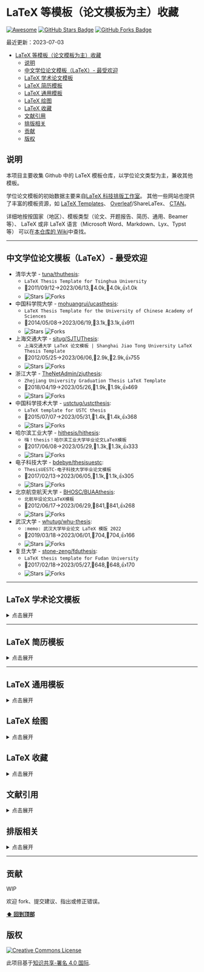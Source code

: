 # LaTeX 等模板（论文模板为主）收藏

[![Awesome](https://awesome.re/badge.svg)](https://github.com/hantang/collection-latex-templates)
[![GitHub Stars Badge](https://img.shields.io/github/stars/hantang/awesome-latex-templates.svg)](https://github.com/hantang/awesome-latex-templates/stargazers)
[![GitHub Forks Badge](https://img.shields.io/github/forks/hantang/awesome-latex-templates.svg)](https://github.com/hantang/awesome-latex-templates/network/members)

<!-- lastmod -->

最近更新：2023-07-03

<!-- toc -->

- [LaTeX 等模板（论文模板为主）收藏](#latex-等模板论文模板为主收藏)
  - [说明](#说明)
  - [中文学位论文模板（LaTeX）- 最受欢迎](#中文学位论文模板latex--最受欢迎)
  - [LaTeX 学术论文模板](#latex-学术论文模板)
  - [LaTeX 简历模板](#latex-简历模板)
  - [LaTeX 通用模板](#latex-通用模板)
  - [LaTeX 绘图](#latex-绘图)
  - [LaTeX 收藏](#latex-收藏)
  - [文献引用](#文献引用)
  - [排版相关](#排版相关)
  - [贡献](#贡献)
  - [版权](#版权)

## 说明

本项目主要收集 Github 中的 LaTeX 模板仓库，以学位论文类型为主，兼收其他模板。

学位论文模板的初始数据主要来自[LaTeX 科技排版工作室](http://www.latexstudio.net/)。
其他一些网站也提供了丰富的模板资源，如
[LaTeX Templates](https://www.latextemplates.com/)、
[Overleaf](https://www.overleaf.com/)/ShareLaTex、
[CTAN](http://ctan.org/)。

详细地按按国家（地区）、模板类型（论文、开题报告、简历、通用、Beamer 等）、
LaTeX 或非 LaTeX 语言（Microsoft Word、Markdown、Lyx、Typst 等）
可以在[本仓库的 Wiki](https://github.com/hantang/awesome-latex-templates/wiki/)中查找。

---

## 中文学位论文模板（LaTeX）- 最受欢迎

- 清华大学 - [tuna/thuthesis](https://github.com/tuna/thuthesis):
  - `LaTeX Thesis Template for Tsinghua University`
  - 🚀2011/09/12→2023/06/13,👀4.0k,🤟4.0k,👍1.0k
  - ![Stars](https://img.shields.io/github/stars/tuna/thuthesis.svg) ![Forks](https://img.shields.io/github/forks/tuna/thuthesis.svg)
- 中国科学院大学 - [mohuangrui/ucasthesis](https://github.com/mohuangrui/ucasthesis):
  - `LaTeX Thesis Template for the University of Chinese Academy of Sciences `
  - 🚀2014/05/08→2023/06/19,👀3.1k,🤟3.1k,👍911
  - ![Stars](https://img.shields.io/github/stars/mohuangrui/ucasthesis.svg) ![Forks](https://img.shields.io/github/forks/mohuangrui/ucasthesis.svg)
- 上海交通大学 - [sjtug/SJTUThesis](https://github.com/sjtug/SJTUThesis):
  - `上海交通大学 LaTeX 论文模板 | Shanghai Jiao Tong University LaTeX Thesis Template`
  - 🚀2012/05/25→2023/06/06,👀2.9k,🤟2.9k,👍755
  - ![Stars](https://img.shields.io/github/stars/sjtug/SJTUThesis.svg) ![Forks](https://img.shields.io/github/forks/sjtug/SJTUThesis.svg)
- 浙江大学 - [TheNetAdmin/zjuthesis](https://github.com/TheNetAdmin/zjuthesis):
  - `Zhejiang University Graduation Thesis LaTeX Template`
  - 🚀2018/04/19→2023/05/26,👀1.9k,🤟1.9k,👍469
  - ![Stars](https://img.shields.io/github/stars/TheNetAdmin/zjuthesis.svg) ![Forks](https://img.shields.io/github/forks/TheNetAdmin/zjuthesis.svg)
- 中国科学技术大学 - [ustctug/ustcthesis](https://github.com/ustctug/ustcthesis):
  - `LaTeX template for USTC thesis`
  - 🚀2015/07/07→2023/05/31,👀1.4k,🤟1.4k,👍368
  - ![Stars](https://img.shields.io/github/stars/ustctug/ustcthesis.svg) ![Forks](https://img.shields.io/github/forks/ustctug/ustcthesis.svg)
- 哈尔滨工业大学 - [hithesis/hithesis](https://github.com/hithesis/hithesis):
  - `嗨！thesis！哈尔滨工业大学毕业论文LaTeX模板`
  - 🚀2017/06/08→2023/05/29,👀1.3k,🤟1.3k,👍333
  - ![Stars](https://img.shields.io/github/stars/hithesis/hithesis.svg) ![Forks](https://img.shields.io/github/forks/hithesis/hithesis.svg)
- 电子科技大学 - [bdebye/thesisuestc](https://github.com/bdebye/thesisuestc):
  - `ThesisUESTC-电子科技大学毕业论文模板`
  - 🚀2017/02/13→2023/06/05,👀1.1k,🤟1.1k,👍305
  - ![Stars](https://img.shields.io/github/stars/bdebye/thesisuestc.svg) ![Forks](https://img.shields.io/github/forks/bdebye/thesisuestc.svg)
- 北京航空航天大学 - [BHOSC/BUAAthesis](https://github.com/BHOSC/BUAAthesis):
  - `北航毕设论文LaTeX模板`
  - 🚀2012/06/17→2023/06/29,👀841,🤟841,👍268
  - ![Stars](https://img.shields.io/github/stars/BHOSC/BUAAthesis.svg) ![Forks](https://img.shields.io/github/forks/BHOSC/BUAAthesis.svg)
- 武汉大学 - [whutug/whu-thesis](https://github.com/whutug/whu-thesis):
  - `:memo: 武汉大学毕业论文 LaTeX 模版 2022`
  - 🚀2019/03/18→2023/06/01,👀704,🤟704,👍166
  - ![Stars](https://img.shields.io/github/stars/whutug/whu-thesis.svg) ![Forks](https://img.shields.io/github/forks/whutug/whu-thesis.svg)
- 复旦大学 - [stone-zeng/fduthesis](https://github.com/stone-zeng/fduthesis):
  - `LaTeX thesis template for Fudan University`
  - 🚀2017/02/18→2023/05/27,👀648,🤟648,👍170
  - ![Stars](https://img.shields.io/github/stars/stone-zeng/fduthesis.svg) ![Forks](https://img.shields.io/github/forks/stone-zeng/fduthesis.svg)

---

## LaTeX 学术论文模板

<details>
  <summary>点击展开</summary>
- [AndreyAkinshin/Russian-Phd-LaTeX-Dissertation-Template](https://github.com/AndreyAkinshin/Russian-Phd-LaTeX-Dissertation-Template):
  - `LaTeX-template for russian Phd thesis`
  - 🚀2012/10/29→2021/12/09,👀1.2k,🤟1.2k,👍611
  - ![Stars](https://img.shields.io/github/stars/AndreyAkinshin/Russian-Phd-LaTeX-Dissertation-Template.svg) ![Forks](https://img.shields.io/github/forks/AndreyAkinshin/Russian-Phd-LaTeX-Dissertation-Template.svg)
- [Pseudomanifold/latex-mimosis](https://github.com/Pseudomanifold/latex-mimosis):
  - `A minimal & modern LaTeX template for your (bachelor's | master's | doctoral) thesis`
  - 🚀2017/05/18→2023/03/20,👀1.1k,🤟1.1k,👍107
  - ![Stars](https://img.shields.io/github/stars/Pseudomanifold/latex-mimosis.svg) ![Forks](https://img.shields.io/github/forks/Pseudomanifold/latex-mimosis.svg)
- [derric/cleanthesis](https://github.com/derric/cleanthesis):
  - `Clean Thesis is a clean, simple, and elegant LaTeX style (or template) for thesis documents.`
  - 🚀2011/06/09→2022/05/31,👀866,🤟866,👍110
  - ![Stars](https://img.shields.io/github/stars/derric/cleanthesis.svg) ![Forks](https://img.shields.io/github/forks/derric/cleanthesis.svg)
- [suchow/Dissertate](https://github.com/suchow/Dissertate):
  - `Beautiful LaTeX dissertation templates.`
  - 🚀2011/04/06→2023/02/18,👀664,🤟664,👍164
  - ![Stars](https://img.shields.io/github/stars/suchow/Dissertate.svg) ![Forks](https://img.shields.io/github/forks/suchow/Dissertate.svg)
- [latextemplates/scientific-thesis-template](https://github.com/latextemplates/scientific-thesis-template):
  - `LaTeX template for Master, Bachelor, Diploma, and Student Theses`
  - 🚀2012/07/09→2023/01/10,👀327,🤟327,👍115
  - ![Stars](https://img.shields.io/github/stars/latextemplates/scientific-thesis-template.svg) ![Forks](https://img.shields.io/github/forks/latextemplates/scientific-thesis-template.svg)
- [Digital-Media/HagenbergThesis](https://github.com/Digital-Media/HagenbergThesis):
  - `Hagenberg LaTeX Thesis Template`
  - 🚀2016/06/10→2023/04/18,👀177,🤟177,👍41
  - ![Stars](https://img.shields.io/github/stars/Digital-Media/HagenbergThesis.svg) ![Forks](https://img.shields.io/github/forks/Digital-Media/HagenbergThesis.svg)
- [zarrabi/thesis-template](https://github.com/zarrabi/thesis-template):
  - `A LaTeX template for typesetting theses in Persian`
  - 🚀2017/08/25→2023/06/17,👀76,🤟76,👍29
  - ![Stars](https://img.shields.io/github/stars/zarrabi/thesis-template.svg) ![Forks](https://img.shields.io/github/forks/zarrabi/thesis-template.svg)
- [sppmg/TW_Thesis_Template](https://github.com/sppmg/TW_Thesis_Template):
  - `The LaTeX Template for TW Thesis 台灣碩博士 LaTeX 論文樣板`
  - 🚀2016/10/12→2022/05/09,👀118,🤟118,👍34
  - ![Stars](https://img.shields.io/github/stars/sppmg/TW_Thesis_Template.svg) ![Forks](https://img.shields.io/github/forks/sppmg/TW_Thesis_Template.svg)
- [WetenSchaap/latex-imitatie](https://github.com/WetenSchaap/latex-imitatie):
  - `Latex class for Dutch PhD-thesis`
  - 🚀2022/04/04→2022/06/17,👀1,🤟1,👍0
  - ![Stars](https://img.shields.io/github/stars/WetenSchaap/latex-imitatie.svg) ![Forks](https://img.shields.io/github/forks/WetenSchaap/latex-imitatie.svg)
- [jorgepiloto/escriba](https://github.com/jorgepiloto/escriba):
  - `Efficiently manage and automate LaTeX based academical works `
  - 🚀2021/09/14→2021/09/16,👀9,🤟9,👍0
  - ![Stars](https://img.shields.io/github/stars/jorgepiloto/escriba.svg) ![Forks](https://img.shields.io/github/forks/jorgepiloto/escriba.svg)
- [jankapunkt/master-thesis](https://github.com/jankapunkt/master-thesis):
  - `LaTex master thesis templates that allow quick publishing as well as custom design.`
  - 🚀2014/05/17→2021/03/09,👀10,🤟10,👍9
  - ![Stars](https://img.shields.io/github/stars/jankapunkt/master-thesis.svg) ![Forks](https://img.shields.io/github/forks/jankapunkt/master-thesis.svg)
- [dimkirt/latex-thesis-template](https://github.com/dimkirt/latex-thesis-template):
  - `Latex template for thesis documents`
  - 🚀2018/07/28→2018/08/06,👀0,🤟0,👍0
  - ![Stars](https://img.shields.io/github/stars/dimkirt/latex-thesis-template.svg) ![Forks](https://img.shields.io/github/forks/dimkirt/latex-thesis-template.svg)
- [tdehaeze/clean-latex-template](https://github.com/tdehaeze/clean-latex-template):
  - `A nice looking LaTeX templace for University reports and thesis`
  - 🚀2017/06/21→2018/04/29,👀8,🤟8,👍4
  - ![Stars](https://img.shields.io/github/stars/tdehaeze/clean-latex-template.svg) ![Forks](https://img.shields.io/github/forks/tdehaeze/clean-latex-template.svg)
- [phretor/cs-phd-dissertation-latex-template](https://github.com/phretor/cs-phd-dissertation-latex-template):
  - `Latex template based on the typographic memoir class for formatting PhD dissertations. Suitable for any areas but devised for computer science researchers.`
  - 🚀2012/05/14→2012/05/14,👀18,🤟18,👍8
  - ![Stars](https://img.shields.io/github/stars/phretor/cs-phd-dissertation-latex-template.svg) ![Forks](https://img.shields.io/github/forks/phretor/cs-phd-dissertation-latex-template.svg)
</details>

---

## LaTeX 简历模板

<details>
  <summary>点击展开</summary>
- [posquit0/Awesome-CV](https://github.com/posquit0/Awesome-CV):
  - `:page_facing_up: Awesome CV is LaTeX template for your outstanding job application`
  - 🚀2015/01/18→2023/06/30,👀19.5k,🤟19.5k,👍4.4k
  - ![Stars](https://img.shields.io/github/stars/posquit0/Awesome-CV.svg) ![Forks](https://img.shields.io/github/forks/posquit0/Awesome-CV.svg)
- [salomonelli/best-resume-ever](https://github.com/salomonelli/best-resume-ever):
  - `:necktie: :briefcase: Build fast :rocket: and easy multiple beautiful resumes and create your best CV ever! Made with Vue and LESS.`
  - 🚀2017/01/30→2023/06/06,👀16.0k,🤟16.0k,👍2.3k
  - ![Stars](https://img.shields.io/github/stars/salomonelli/best-resume-ever.svg) ![Forks](https://img.shields.io/github/forks/salomonelli/best-resume-ever.svg)
- [billryan/resume](https://github.com/billryan/resume):
  - `An elegant \LaTeX\ résumé template. 大陆镜像 https://gods.coding.net/p/resume/git`
  - 🚀2015/05/30→2023/04/30,👀7.5k,🤟7.5k,👍2.3k
  - ![Stars](https://img.shields.io/github/stars/billryan/resume.svg) ![Forks](https://img.shields.io/github/forks/billryan/resume.svg)
- [deedy/Deedy-Resume](https://github.com/deedy/Deedy-Resume):
  - `A one page , two asymmetric column resume template in XeTeX that caters to an undergraduate Computer Science student`
  - 🚀2014/04/30→2022/09/18,👀4.6k,🤟4.6k,👍1.2k
  - ![Stars](https://img.shields.io/github/stars/deedy/Deedy-Resume.svg) ![Forks](https://img.shields.io/github/forks/deedy/Deedy-Resume.svg)
- [sb2nov/resume](https://github.com/sb2nov/resume):
  - `Software developer resume in Latex`
  - 🚀2015/10/11→2023/06/11,👀3.9k,🤟3.9k,👍1.2k
  - ![Stars](https://img.shields.io/github/stars/sb2nov/resume.svg) ![Forks](https://img.shields.io/github/forks/sb2nov/resume.svg)
- [jankapunkt/latexcv](https://github.com/jankapunkt/latexcv):
  - `:necktie: A collection of cv and resume templates written in LaTeX. Leave an issue if your language is not supported!`
  - 🚀2014/06/15→2023/06/16,👀2.3k,🤟2.3k,👍494
  - ![Stars](https://img.shields.io/github/stars/jankapunkt/latexcv.svg) ![Forks](https://img.shields.io/github/forks/jankapunkt/latexcv.svg)
- [dnl-blkv/mcdowell-cv](https://github.com/dnl-blkv/mcdowell-cv):
  - `A Nice-looking CV template made into LaTeX`
  - 🚀2015/12/14→2022/08/22,👀1.6k,🤟1.6k,👍662
  - ![Stars](https://img.shields.io/github/stars/dnl-blkv/mcdowell-cv.svg) ![Forks](https://img.shields.io/github/forks/dnl-blkv/mcdowell-cv.svg)
- [mszep/pandoc_resume](https://github.com/mszep/pandoc_resume):
  - `The Markdown Resume`
  - 🚀2014/07/09→2023/05/10,👀1.4k,🤟1.4k,👍703
  - ![Stars](https://img.shields.io/github/stars/mszep/pandoc_resume.svg) ![Forks](https://img.shields.io/github/forks/mszep/pandoc_resume.svg)
- [bamos/cv](https://github.com/bamos/cv):
  - ``
  - 🚀2013/12/29→2023/06/18,👀383,🤟383,👍131
  - ![Stars](https://img.shields.io/github/stars/bamos/cv.svg) ![Forks](https://img.shields.io/github/forks/bamos/cv.svg)
- [zachscrivena/simple-resume-cv](https://github.com/zachscrivena/simple-resume-cv):
  - `Template for a simple resume or curriculum vitae (CV), in XeLaTeX.`
  - 🚀2014/11/09→2021/04/05,👀431,🤟431,👍140
  - ![Stars](https://img.shields.io/github/stars/zachscrivena/simple-resume-cv.svg) ![Forks](https://img.shields.io/github/forks/zachscrivena/simple-resume-cv.svg)
- [cies/resume](https://github.com/cies/resume):
  - `My resume as a PDF including the well commented LaTeX source and build instructions.`
  - 🚀2011/02/25→2018/06/04,👀385,🤟385,👍67
  - ![Stars](https://img.shields.io/github/stars/cies/resume.svg) ![Forks](https://img.shields.io/github/forks/cies/resume.svg)
- [sc932/resume](https://github.com/sc932/resume):
  - `My CV/resume in LaTeX.`
  - 🚀2011/09/19→2016/10/09,👀493,🤟493,👍133
  - ![Stars](https://img.shields.io/github/stars/sc932/resume.svg) ![Forks](https://img.shields.io/github/forks/sc932/resume.svg)
</details>

---

## LaTeX 通用模板

<details>
  <summary>点击展开</summary>
- [ElegantLaTeX/ElegantBook](https://github.com/ElegantLaTeX/ElegantBook):
  - `Elegant LaTeX Template for Books`
  - 🚀2019/01/15→2022/12/31,👀1.7k,🤟1.7k,👍344
  - ![Stars](https://img.shields.io/github/stars/ElegantLaTeX/ElegantBook.svg) ![Forks](https://img.shields.io/github/forks/ElegantLaTeX/ElegantBook.svg)
- [fmarotta/kaobook](https://github.com/fmarotta/kaobook):
  - `A LaTeX class for books, reports or theses based on https://github.com/kenohori/thesis and https://github.com/Tufte-LaTeX/tufte-latex.`
  - 🚀2019/01/07→2023/05/29,👀675,🤟675,👍127
  - ![Stars](https://img.shields.io/github/stars/fmarotta/kaobook.svg) ![Forks](https://img.shields.io/github/forks/fmarotta/kaobook.svg)
- [annProg/PanBook](https://github.com/annProg/PanBook):
  - `Pandoc LaTeX，Epub模板，用于生成书籍，幻灯片(beamer)，简历，论文等（cv, thesis, ebook,beamer)`
  - 🚀2015/06/11→2023/03/22,👀231,🤟231,👍26
  - ![Stars](https://img.shields.io/github/stars/annProg/PanBook.svg) ![Forks](https://img.shields.io/github/forks/annProg/PanBook.svg)
- [alexpovel/latex-cookbook](https://github.com/alexpovel/latex-cookbook):
  - `A comprehensive LaTeX template with examples for theses, books and more, employing the 'latest and greatest' (UTF8, glossaries, fonts, ...). The PDF artifact is built using CI/CD, with a Python testing framework.`
  - 🚀2019/05/02→2023/07/01,👀171,🤟171,👍15
  - ![Stars](https://img.shields.io/github/stars/alexpovel/latex-cookbook.svg) ![Forks](https://img.shields.io/github/forks/alexpovel/latex-cookbook.svg)
- [rorygregson/OSCOLA-LaTeX-Template](https://github.com/rorygregson/OSCOLA-LaTeX-Template):
  - `A LaTeX template using the OSCOLA referencing system, intended for law theses, articles, and books.`
  - 🚀2019/06/21→2022/08/09,👀8,🤟8,👍1
  - ![Stars](https://img.shields.io/github/stars/rorygregson/OSCOLA-LaTeX-Template.svg) ![Forks](https://img.shields.io/github/forks/rorygregson/OSCOLA-LaTeX-Template.svg)
- [thesfinox/latex-commons](https://github.com/thesfinox/latex-commons):
  - `Common custom commands and classes in LaTeX`
  - 🚀2020/06/10→2023/05/16,👀1,🤟1,👍0
  - ![Stars](https://img.shields.io/github/stars/thesfinox/latex-commons.svg) ![Forks](https://img.shields.io/github/forks/thesfinox/latex-commons.svg)
</details>

## LaTeX 绘图

<details>
  <summary>点击展开</summary>
- [xinychen/awesome-latex-drawing](https://github.com/xinychen/awesome-latex-drawing):
  - `Drawing Bayesian networks, graphical models, tensors, and technical frameworks and illustrations in LaTeX.`
  - 🚀2019/01/11→2023/03/31,👀1.1k,🤟1.1k,👍147
  - ![Stars](https://img.shields.io/github/stars/xinychen/awesome-latex-drawing.svg) ![Forks](https://img.shields.io/github/forks/xinychen/awesome-latex-drawing.svg)
- [xinychen/academic-drawing](https://github.com/xinychen/academic-drawing):
  - `Providing codes (including Matlab and Python) for visualizing numerical experiment results.`
  - 🚀2018/06/14→2019/09/27,👀172,🤟172,👍40
  - ![Stars](https://img.shields.io/github/stars/xinychen/academic-drawing.svg) ![Forks](https://img.shields.io/github/forks/xinychen/academic-drawing.svg)
</details>

## LaTeX 收藏

<details>
  <summary>点击展开</summary>
- [martinbjeldbak/ultimate-beamer-theme-list](https://github.com/martinbjeldbak/ultimate-beamer-theme-list):
  - `A collection of Beamer themes from the community`
  - 🚀2014/09/16→2023/05/31,👀1.0k,🤟1.0k,👍106
  - ![Stars](https://img.shields.io/github/stars/martinbjeldbak/ultimate-beamer-theme-list.svg) ![Forks](https://img.shields.io/github/forks/martinbjeldbak/ultimate-beamer-theme-list.svg)
- [dustinvtran/latex-templates](https://github.com/dustinvtran/latex-templates):
  - `A collection of LaTeX templates used for research, courses, and miscellanea.`
  - 🚀2014/09/27→2021/05/28,👀707,🤟707,👍157
  - ![Stars](https://img.shields.io/github/stars/dustinvtran/latex-templates.svg) ![Forks](https://img.shields.io/github/forks/dustinvtran/latex-templates.svg)
- [XiangyunHuang/awesome-beamers](https://github.com/XiangyunHuang/awesome-beamers):
  - `beamer template collection`
  - 🚀2017/06/11→2019/06/14,👀213,🤟213,👍76
  - ![Stars](https://img.shields.io/github/stars/XiangyunHuang/awesome-beamers.svg) ![Forks](https://img.shields.io/github/forks/XiangyunHuang/awesome-beamers.svg)
  </details>

## 文献引用

<details>
  <summary>点击展开</summary>
- [redleafnew/Chinese-STD-GB-T-7714-related-csl](https://github.com/redleafnew/Chinese-STD-GB-T-7714-related-csl):
  - `GB/T 7714相关的csl以及Zotero使用技巧及教程。`
  - 🚀2020/12/16→2023/07/02,👀2.8k,🤟2.8k,👍649
  - ![Stars](https://img.shields.io/github/stars/redleafnew/Chinese-STD-GB-T-7714-related-csl.svg) ![Forks](https://img.shields.io/github/forks/redleafnew/Chinese-STD-GB-T-7714-related-csl.svg)
- [zepinglee/gbt7714-bibtex-style](https://github.com/zepinglee/gbt7714-bibtex-style):
  - `GB/T 7714-2015 BibTeX Style`
  - 🚀2016/03/19→2023/06/09,👀932,🤟932,👍187
  - ![Stars](https://img.shields.io/github/stars/zepinglee/gbt7714-bibtex-style.svg) ![Forks](https://img.shields.io/github/forks/zepinglee/gbt7714-bibtex-style.svg)
- [hushidong/biblatex-gb7714-2015](https://github.com/hushidong/biblatex-gb7714-2015):
  - `A biblatex implementation of the GB/T7714-2015 bibliography style  || GB/T 7714-2015 参考文献著录和标注的biblatex样式包`
  - 🚀2016/10/12→2023/05/27,👀631,🤟631,👍76
  - ![Stars](https://img.shields.io/github/stars/hushidong/biblatex-gb7714-2015.svg) ![Forks](https://img.shields.io/github/forks/hushidong/biblatex-gb7714-2015.svg)
</details>

## 排版相关

<details>
  <summary>点击展开</summary>
- [sparanoid/chinese-copywriting-guidelines](https://github.com/sparanoid/chinese-copywriting-guidelines):
  - `Chinese copywriting guidelines for better written communication／中文文案排版指北`
  - 🚀2014/03/17→2023/03/13,👀12.9k,🤟12.9k,👍1.8k
  - ![Stars](https://img.shields.io/github/stars/sparanoid/chinese-copywriting-guidelines.svg) ![Forks](https://img.shields.io/github/forks/sparanoid/chinese-copywriting-guidelines.svg)
- [Haixing-Hu/typesetting-standard](https://github.com/Haixing-Hu/typesetting-standard):
  - `中文排版所需遵循的标准和规范`
  - 🚀2013/09/15→2020/06/16,👀619,🤟619,👍103
  - ![Stars](https://img.shields.io/github/stars/Haixing-Hu/typesetting-standard.svg) ![Forks](https://img.shields.io/github/forks/Haixing-Hu/typesetting-standard.svg)
- [W3C-中文排版需求](https://www.w3.org/TR/clreq/)

> 以上大部分是建议和参考，其中有一些其实是不合理的，
> 譬如一些人建议的中英文之间加上空格。
>
> 排版某种程度而言是个性化的，个人审美与趣味。
> 理论上在纸张上任意的文字和符号书写都能得到合适的印刷（电子）排版，但似乎缺少提纲挈领的方案。

</details>

---

## 贡献

WIP

欢迎 fork、提交建议、指出或修正错误。

**[⬆ 回到顶部](#latex模板集合)**

## 版权

[![Creative Commons License](https://i.creativecommons.org/l/by/4.0/88x31.png)](https://creativecommons.org/licenses/by/4.0/)

此项目基于[知识共享-署名 4.0 国际](https://creativecommons.org/licenses/by/4.0/).
